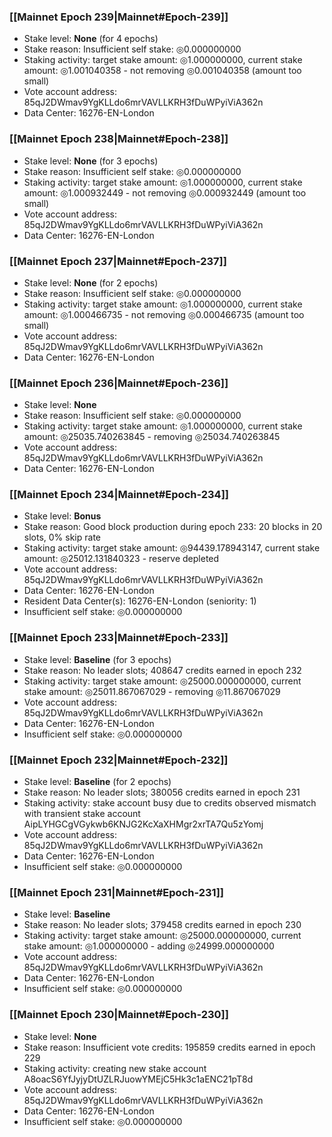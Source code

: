 ### [[Mainnet Epoch 239|Mainnet#Epoch-239]]
* Stake level: **None** (for 4 epochs)
* Stake reason: Insufficient self stake: ◎0.000000000
* Staking activity: target stake amount: ◎1.000000000, current stake amount: ◎1.001040358 - not removing ◎0.001040358 (amount too small)
* Vote account address: 85qJ2DWmav9YgKLLdo6mrVAVLLKRH3fDuWPyiViA362n
* Data Center: 16276-EN-London
### [[Mainnet Epoch 238|Mainnet#Epoch-238]]
* Stake level: **None** (for 3 epochs)
* Stake reason: Insufficient self stake: ◎0.000000000
* Staking activity: target stake amount: ◎1.000000000, current stake amount: ◎1.000932449 - not removing ◎0.000932449 (amount too small)
* Vote account address: 85qJ2DWmav9YgKLLdo6mrVAVLLKRH3fDuWPyiViA362n
* Data Center: 16276-EN-London
### [[Mainnet Epoch 237|Mainnet#Epoch-237]]
* Stake level: **None** (for 2 epochs)
* Stake reason: Insufficient self stake: ◎0.000000000
* Staking activity: target stake amount: ◎1.000000000, current stake amount: ◎1.000466735 - not removing ◎0.000466735 (amount too small)
* Vote account address: 85qJ2DWmav9YgKLLdo6mrVAVLLKRH3fDuWPyiViA362n
* Data Center: 16276-EN-London
### [[Mainnet Epoch 236|Mainnet#Epoch-236]]
* Stake level: **None**
* Stake reason: Insufficient self stake: ◎0.000000000
* Staking activity: target stake amount: ◎1.000000000, current stake amount: ◎25035.740263845 - removing ◎25034.740263845
* Vote account address: 85qJ2DWmav9YgKLLdo6mrVAVLLKRH3fDuWPyiViA362n
* Data Center: 16276-EN-London
### [[Mainnet Epoch 234|Mainnet#Epoch-234]]
* Stake level: **Bonus**
* Stake reason: Good block production during epoch 233: 20 blocks in 20 slots, 0% skip rate
* Staking activity: target stake amount: ◎94439.178943147, current stake amount: ◎25012.131840323 - reserve depleted
* Vote account address: 85qJ2DWmav9YgKLLdo6mrVAVLLKRH3fDuWPyiViA362n
* Data Center: 16276-EN-London
* Resident Data Center(s): 16276-EN-London (seniority: 1)
* Insufficient self stake: ◎0.000000000
### [[Mainnet Epoch 233|Mainnet#Epoch-233]]
* Stake level: **Baseline** (for 3 epochs)
* Stake reason: No leader slots; 408647 credits earned in epoch 232
* Staking activity: target stake amount: ◎25000.000000000, current stake amount: ◎25011.867067029 - removing ◎11.867067029
* Vote account address: 85qJ2DWmav9YgKLLdo6mrVAVLLKRH3fDuWPyiViA362n
* Data Center: 16276-EN-London
* Insufficient self stake: ◎0.000000000
### [[Mainnet Epoch 232|Mainnet#Epoch-232]]
* Stake level: **Baseline** (for 2 epochs)
* Stake reason: No leader slots; 380056 credits earned in epoch 231
* Staking activity: stake account busy due to credits observed mismatch with transient stake account AipLYHGCgVGykwb6KNJG2KcXaXHMgr2xrTA7Qu5zYomj
* Vote account address: 85qJ2DWmav9YgKLLdo6mrVAVLLKRH3fDuWPyiViA362n
* Data Center: 16276-EN-London
* Insufficient self stake: ◎0.000000000
### [[Mainnet Epoch 231|Mainnet#Epoch-231]]
* Stake level: **Baseline**
* Stake reason: No leader slots; 379458 credits earned in epoch 230
* Staking activity: target stake amount: ◎25000.000000000, current stake amount: ◎1.000000000 - adding ◎24999.000000000
* Vote account address: 85qJ2DWmav9YgKLLdo6mrVAVLLKRH3fDuWPyiViA362n
* Data Center: 16276-EN-London
* Insufficient self stake: ◎0.000000000
### [[Mainnet Epoch 230|Mainnet#Epoch-230]]
* Stake level: **None**
* Stake reason: Insufficient vote credits: 195859 credits earned in epoch 229
* Staking activity: creating new stake account A8oacS6YfJyjyDtUZLRJuowYMEjC5Hk3c1aENC21pT8d
* Vote account address: 85qJ2DWmav9YgKLLdo6mrVAVLLKRH3fDuWPyiViA362n
* Data Center: 16276-EN-London
* Insufficient self stake: ◎0.000000000